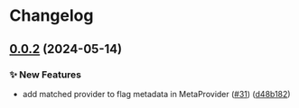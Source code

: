 # Changelog

## [0.0.2](https://github.com/open-feature/ruby-sdk-contrib/compare/openfeature-meta_provider-v0.0.1...openfeature-meta_provider/v0.0.2) (2024-05-14)


### ✨ New Features

* add matched provider to flag metadata in MetaProvider ([#31](https://github.com/open-feature/ruby-sdk-contrib/issues/31)) ([d48b182](https://github.com/open-feature/ruby-sdk-contrib/commit/d48b18253c1e23ac35c4d75edaaa7b89c6cc504b))
